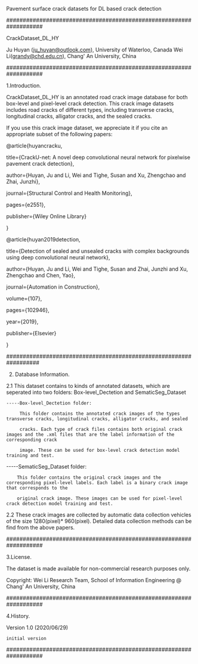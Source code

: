 Pavement surface crack datasets for DL based crack detection

###################################################################

CrackDataset_DL_HY

Ju Huyan (ju_huyan@outlook.com), University of Waterloo, Canada
Wei Li(grandy@chd.edu.cn), Chang' An University, China

###################################################################

1.Introduction.

CrackDataset_DL_HY is an annotated road crack image database for both box-level and pixel-level crack detection. This crack image datasets includes road cracks of different types, including transverse cracks, longitudinal cracks, alligator cracks, and the sealed cracks.

If you use this crack image dataset, we appreciate it if you cite an appropriate subset of the following papers:

@article{huyancracku,

  title={CrackU-net: A novel deep convolutional neural network for pixelwise pavement crack detection},

  author={Huyan, Ju and Li, Wei and Tighe, Susan and Xu, Zhengchao and Zhai, Junzhi},

  journal={Structural Control and Health Monitoring},

  pages={e2551},

  publisher={Wiley Online Library}

}

@article{huyan2019detection,

  title={Detection of sealed and unsealed cracks with complex backgrounds using deep convolutional neural network},

  author={Huyan, Ju and Li, Wei and Tighe, Susan and Zhai, Junzhi and Xu, Zhengchao and Chen, Yao},

  journal={Automation in Construction},

  volume={107},

  pages={102946},

  year={2019},

  publisher={Elsevier}

}

##################################################################

2. Database Information.

2.1 This dataset contains to kinds of annotated datasets, which are seperated into two folders: Box-level_Dectetion and SematicSeg_Dataset

    -----Box-level_Dectetion folder:

         This folder contains the annotated crack images of the types transverse cracks, longitudinal cracks, alligator cracks, and sealed   

         cracks. Each type of crack files contains both original crack images and the .xml files that are the label information of the corresponding crack

         image. These can be used for box-level crack detection model training and test.

   -----SematicSeg_Dataset folder:

        This folder contains the original crack images and the corresponding pixel-level labels. Each label is a binary crack image that corresponds to the

        original crack image. These images can be used for pixel-level crack detection model training and test.

  2.2 These crack images are collected by automatic data collection vehicles of the size 1280(pixel)* 960(pixel). Detailed data collection methods can be find from the above papers.

###################################################################

3.License.

The dataset is made available for non-commercial research purposes only.

Copyright: Wei Li Research Team, School of Information Engineering @ Chang' An University, China

###################################################################

4.History.

Version 1.0 (2020/06/29)

    initial version

###################################################################
